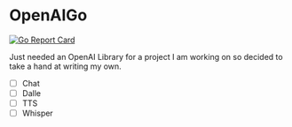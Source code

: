 # OpenAIGo

[![Go Report Card](https://goreportcard.com/badge/github.com/StevenDStanton/openaigo)](https://goreportcard.com/report/github.com/StevenDStanton/openaigo)

Just needed an OpenAI Library for a project I am working on so decided to take a hand at writing my own.

- [ ] Chat
- [ ] Dalle
- [ ] TTS
- [ ] Whisper
